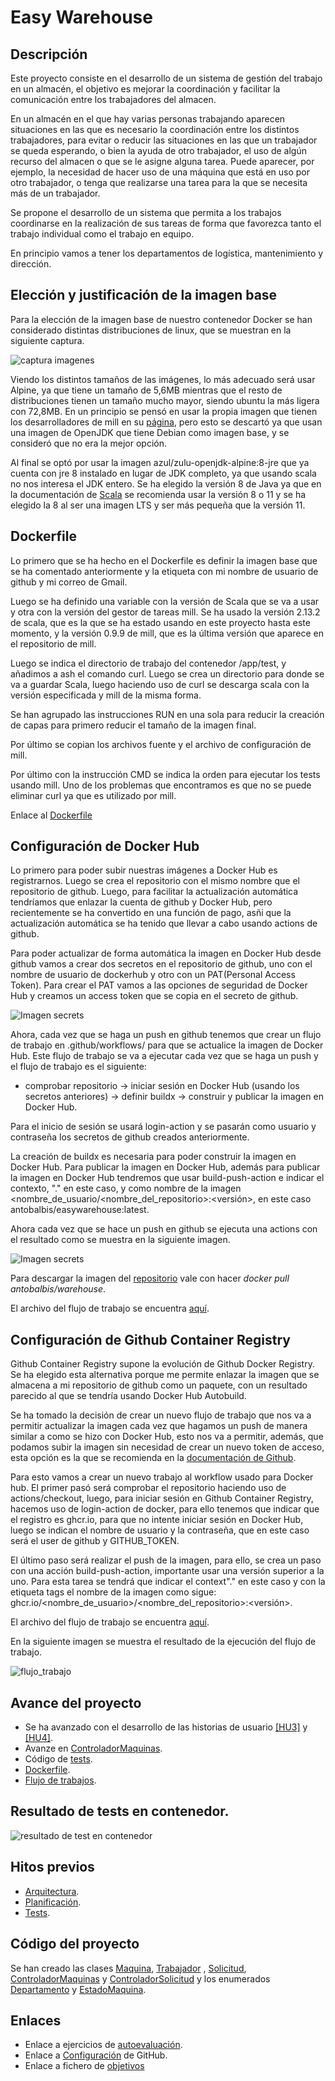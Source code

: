 # Easy Warehouse

## Descripción

Este proyecto consiste en el desarrollo de un sistema de gestión del trabajo en un almacén, el objetivo es mejorar la coordinación y facilitar la comunicación entre los trabajadores del almacen.

En un almacén en el que hay varias personas trabajando aparecen situaciones en las que es necesario la coordinación entre los distintos trabajadores, para evitar o reducir las situaciones en las que un trabajador se queda esperando, o bien la ayuda de otro trabajador, el uso de algún recurso del almacen o que se le asigne alguna tarea. Puede aparecer, por ejemplo, la necesidad de hacer uso de una máquina que está en uso por otro trabajador, o tenga que realizarse una tarea para la que se necesita más de un trabajador.

Se propone el desarrollo de un sistema que permita a los trabajos coordinarse en la realización de sus tareas de forma que favorezca tanto el trabajo individual como el trabajo en equipo.

En principio vamos a tener los departamentos de logística, mantenimiento y dirección.

## Elección y justificación de la imagen base

Para la elección de la imagen base de nuestro contenedor Docker se han considerado distintas distribuciones de linux, que se muestran en la siguiente captura.

![captura imagenes](https://github.com/antobalbis/easywarehouse/blob/main/docs/imagenes/captura_images.png)

Viendo los distintos tamaños de las imágenes, lo más adecuado será usar Alpine, ya que tiene un tamaño de 5,6MB mientras que el resto de distribuciones tienen un tamaño mucho mayor, siendo ubuntu la más ligera con 72,8MB. En un principio se pensó en usar la propia imagen que tienen los desarrolladores de mill en su [página](https://com-lihaoyi.github.io/mill/mill/Intro_to_Mill.html), pero esto se descartó ya que usan una imagen de OpenJDK que tiene Debian como imagen base, y se consideró que no era la mejor opción.

Al final se optó por usar la imagen azul/zulu-openjdk-alpine:8-jre que ya cuenta con jre 8 instalado en lugar de JDK completo, ya que usando scala no nos interesa el JDK entero. Se ha elegido la versión 8 de Java ya que en la documentación de [Scala](https://docs.scala-lang.org/overviews/jdk-compatibility/overview.html) se recomienda usar la versión 8 o 11 y se ha elegido la 8 al ser una imagen LTS y ser más pequeña que la versión 11.


## Dockerfile

Lo primero que se ha hecho en el Dockerfile es definir la imagen base que se ha comentado anteriormente y la etiqueta con mi nombre de usuario de github y mi correo de Gmail.

Luego se ha definido una variable con la versión de Scala que se va a usar y otra con la versión del gestor de tareas mill. Se ha usado la versión 2.13.2 de scala, que es la que se ha estado usando en este proyecto hasta este momento, y la versión 0.9.9 de mill, que es la última versión que aparece en el repositorio de mill.

Luego se indica el directorio de trabajo del contenedor /app/test, y añadimos a ash el comando curl. Luego se crea un directorio para donde se va a guardar Scala, luego haciendo uso de curl se descarga scala con la versión especificada y mill de la misma forma.

Se han agrupado las instrucciones RUN en una sola para reducir la creación de capas para primero reducir el tamaño de la imagen final.

Por último se copian los archivos fuente y el archivo de configuración de mill.

Por último con la instrucción CMD se indica la orden para ejecutar los tests usando mill. Uno de los problemas que encontramos es que no se puede eliminar curl ya que es utilizado por mill.

Enlace al [Dockerfile](https://github.com/antobalbis/easywarehouse/blob/main/Dockerfile)

## Configuración de Docker Hub

Lo primero para poder subir nuestras imágenes a Docker Hub es registrarnos. Luego se crea el repositorio con el mismo nombre que el repositorio de github. Luego, para facilitar la actualización automática tendríamos que enlazar la cuenta de github y Docker Hub, pero recientemente se ha convertido en una función de pago, asñi que la actualización automática se ha tenido que llevar a cabo usando actions de github.

Para poder actualizar de forma automática la imagen en Docker Hub desde github vamos a crear dos secretos en el repositorio de github, uno con el nombre de usuario de dockerhub y otro con un PAT(Personal Access Token). Para crear el PAT vamos a las opciones de seguridad de Docker Hub y creamos un access token que se copia en el secreto de github.

![Imagen secrets](https://github.com/antobalbis/easywarehouse/blob/main/docs/imagenes/dockerhub_tokens.png)

Ahora, cada vez que se haga un push en github tenemos que crear un flujo de trabajo en .github/workflows/ para que se actualice la imagen de Docker Hub. Este flujo de trabajo se va a ejecutar cada vez que se haga un push y el flujo de trabajo es el siguiente:

- comprobar repositorio -> iniciar sesión en Docker Hub (usando los secretos anteriores) -> definir buildx -> construir y publicar la imagen en Docker Hub.

Para el inicio de sesión se usará login-action y se pasarán como usuario y contraseña los secretos de github creados anteriormente.

La creación de buildx es necesaria para poder construir la imagen en Docker Hub. Para publicar la imagen en Docker Hub, además para publicar la imagen en Docker Hub tendremos que usar build-push-action e indicar el contexto, "." en este caso, y como nombre de la imagen <nombre_de_usuario/<nombre_del_repositorio>:<versión>, en este caso antobalbis/easywarehouse:latest.

Ahora cada vez que se hace un push en github se ejecuta una actions con el resultado como se muestra en la siguiente imagen.

![Imagen secrets](https://github.com/antobalbis/easywarehouse/blob/main/docs/imagenes/flujo_trabajo.png)

Para descargar la imagen del [repositorio](https://hub.docker.com/repository/docker/antobalbis/easywarehouse) vale con hacer *docker pull antobalbis/warehouse*.

El archivo del flujo de trabajo se encuentra [aquí](https://github.com/antobalbis/easywarehouse/blob/main/.github/workflows/autoupdate.yml).


## Configuración de Github Container Registry

Github Container Registry supone la evolución de Github Docker Registry. Se ha elegido esta alternativa porque me permite enlazar la imagen que se almacena a mi repositorio de github como un paquete, con un resultado parecido al que se tendría usando Docker Hub Autobuild.

Se ha tomado la decisión de crear un nuevo flujo de trabajo que nos va a permitir actualizar la imagen cada vez que hagamos un push de manera similar a como se hizo con Docker Hub, esto nos va a permitir, además, que podamos subir la imagen sin necesidad de crear un nuevo token de acceso, esta opción es la que se recomienda en la [documentación de Github](https://docs.github.com/es/packages/working-with-a-github-packages-registry/working-with-the-container-registry).

Para esto vamos a crear un nuevo trabajo al workflow usado para Docker hub. El primer pasó será comprobar el repositorio haciendo uso de actions/checkout, luego, para iniciar sesión en Github Container Registry, hacemos uso de login-action de docker, para ello tenemos que indicar que el registro es ghcr.io, para que no intente iniciar sesión en Docker Hub, luego se indican el nombre de usuario y la contraseña, que en este caso será el user de github y GITHUB_TOKEN.

El último paso será realizar el push de la imagen, para ello, se crea un paso con una acción build-push-action, importante usar una versión superior a la uno. Para esta tarea se tendrá que indicar el context"." en este caso y con la etiqueta tags el nombre de la imagen como sigue: ghcr.io/<nombre_de_usuario>/<nombre_del_repositorio>:<versión>.

El archivo del flujo de trabajo se encuentra [aquí](https://github.com/antobalbis/easywarehouse/blob/main/.github/workflows/autoupdate.yml).

En la siguiente imagen se muestra el resultado de la ejecución del flujo de trabajo.

![flujo_trabajo](https://github.com/antobalbis/easywarehouse/blob/main/docs/imagenes/exito_workflow.png)

## Avance del proyecto

- Se ha avanzado con el desarrollo de las historias de usuario [[HU3]](https://github.com/antobalbis/easywarehouse/issues/9) y [[HU4]](https://github.com/antobalbis/easywarehouse/issues/37).
- Avanze en [ControladorMaquinas](https://github.com/antobalbis/easywarehouse/blob/main/eWarehouse/src/ControladorMaquinas.scala).
- Código de [tests](https://github.com/antobalbis/easywarehouse/blob/main/eWarehouse/test/src/test.scala).
- [Dockerfile](https://github.com/antobalbis/easywarehouse/blob/main/Dockerfile).
- [Flujo de trabajos](https://github.com/antobalbis/easywarehouse/blob/main/.github/workflows/autoupdate.yml).

## Resultado de tests en contenedor.

![resultado de test en contenedor](https://github.com/antobalbis/easywarehouse/blob/main/docs/imagenes/container_tests.png)

## Hitos previos
- [Arquitectura](https://github.com/antobalbis/easywarehouse/blob/main/docs/arquitectura.md).
- [Planificación](https://github.com/antobalbis/easywarehouse/blob/main/docs/planificacion.md).
- [Tests](https://github.com/antobalbis/easywarehouse/blob/main/docs/pruebas.md).



## Código del proyecto

Se han creado las clases [Maquina](https://github.com/antobalbis/CC-20-21-antoniobalbis/blob/main/eWarehouse/src/Maquina.scala), [Trabajador](https://github.com/antobalbis/CC-20-21-antoniobalbis/blob/main/eWarehouse/src/Trabajador.scala) , [Solicitud](https://github.com/antobalbis/CC-20-21-antoniobalbis/blob/main/eWarehouse/src/Solicitud.scala), [ControladorMaquinas](https://github.com/antobalbis/CC-20-21-antoniobalbis/blob/main/eWarehouse/src/ControladorMaquinas.scala) y [ControladorSolicitud](https://github.com/antobalbis/CC-20-21-antoniobalbis/blob/main/eWarehouse/src/ControladorSolicitud.scala) y los enumerados [Departamento](https://github.com/antobalbis/CC-20-21-antoniobalbis/blob/main/eWarehouse/src/Departamento.scala) y [EstadoMaquina](https://github.com/antobalbis/CC-20-21-antoniobalbis/blob/main/eWarehouse/src/EstadoMaquina.scala).

## Enlaces
- Enlace a ejercicios de [autoevaluación](https://github.com/antobalbis/autoevaluacion).
- Enlace a [Configuración](https://github.com/antobalbis/CC-20-21-antoniobalbis/blob/main/docs/configuracion.md) de GitHub.
- Enlace a fichero de [objetivos](https://github.com/antobalbis/CC-20-21/blob/master/objetivos/antobalbis.md)